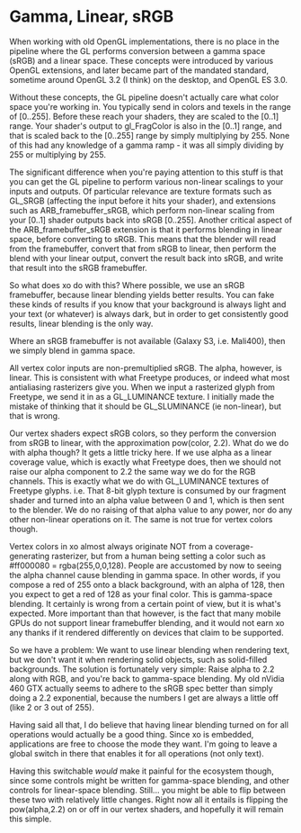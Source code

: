 Gamma, Linear, sRGB
===================

When working with old OpenGL implementations, there is no place in
the pipeline where the GL performs conversion between a gamma space
(sRGB) and a linear space. These concepts were introduced by various
OpenGL extensions, and later became part of the mandated standard,
sometime around OpenGL 3.2 (I think) on the desktop, and OpenGL ES 3.0.

Without these concepts, the GL pipeline doesn't actually care what
color space you're working in. You typically send in colors and texels
in the range of [0..255]. Before these reach your shaders, they are
scaled to the [0..1] range. Your shader's output to gl_FragColor is
also in the [0..1] range, and that is scaled back to the [0..255]
range by simply multiplying by 255. None of this had any knowledge
of a gamma ramp - it was all simply dividing by 255 or multiplying
by 255.

The significant difference when you're paying attention to this stuff
is that you can get the GL pipeline to perform various non-linear
scalings to your inputs and outputs. Of particular relevance are
texture formats such as GL_SRGB (affecting the input before it hits
your shader), and extensions such as ARB_framebuffer_sRGB, which
perform non-linear scaling from your [0..1] shader outputs back
into sRGB [0..255]. Another critical aspect of the ARB_framebuffer_sRGB
extension is that it performs blending in linear space, before
converting to sRGB. This means that the blender will read from the
framebuffer, convert that from sRGB to linear, then perform the blend
with your linear output, convert the result back into sRGB, and write
that result into the sRGB framebuffer.

So what does xo do with this? Where possible, we use an sRGB
framebuffer, because linear blending yields better results. You
can fake these kinds of results if you know that your background
is always light and your text (or whatever) is always dark, but
in order to get consistently good results, linear blending is the
only way.

Where an sRGB framebuffer is not available (Galaxy S3, i.e. Mali400),
then we simply blend in gamma space.

All vertex color inputs are non-premultiplied sRGB. The alpha, however,
is linear. This is consistent with what Freetype produces, or indeed
what most antialiasing rasterizers give you. When we input a rasterized
glyph from Freetype, we send it in as a GL_LUMINANCE texture. I
initially made the mistake of thinking that it should be GL_SLUMINANCE
(ie non-linear), but that is wrong.

Our vertex shaders expect sRGB colors, so they perform the conversion
from sRGB to linear, with the approximation pow(color, 2.2). What do
we do with alpha though? It gets a little tricky here. If we use alpha
as a linear coverage value, which is exactly what Freetype does, then
we should not raise our alpha component to 2.2 the same way we do
for the RGB channels. This is exactly what we do with GL_LUMINANCE
textures of Freetype glyphs. i.e. That 8-bit glyph texture is consumed
by our fragment shader and turned into an alpha value between 0 and 1,
which is then sent to the blender. We do no raising of that alpha value
to any power, nor do any other non-linear operations on it. The same
is not true for vertex colors though.

Vertex colors in xo almost always originate NOT from a
coverage-generating rasterizer, but from a human being setting a color
such as #ff000080 = rgba(255,0,0,128). People are accustomed by now to
seeing the alpha channel cause blending in gamma space. In other words,
if you compose a red of 255 onto a black background, with an alpha of
128, then you expect to get a red of 128 as your final color. This is
gamma-space blending. It certainly is wrong from a certain point of view,
but it is what's expected. More important than that however, is the
fact that many mobile GPUs do not support linear framebuffer blending,
and it would not earn xo any thanks if it rendered differently on
devices that claim to be supported.

So we have a problem: We want to use linear blending when rendering
text, but we don't want it when rendering solid objects, such as
solid-filled backgrounds. The solution is fortunately very simple:
Raise alpha to 2.2 along with RGB, and you're back to gamma-space
blending. My old nVidia 460 GTX actually seems to adhere to the
sRGB spec better than simply doing a 2.2 exponential, because the
numbers I get are always a little off (like 2 or 3 out of 255).

Having said all that, I do believe that having linear blending
turned on for all operations would actually be a good thing. Since
xo is embedded, applications are free to choose the mode they
want. I'm going to leave a global switch in there that enables it
for all operations (not only text).

Having this switchable *would* make it painful for the ecosystem
though, since some controls might be written for gamma-space blending,
and other controls for linear-space blending. Still... you might
be able to flip between these two with relatively little changes.
Right now all it entails is flipping the pow(alpha,2.2) on or
off in our vertex shaders, and hopefully it will remain this simple.
